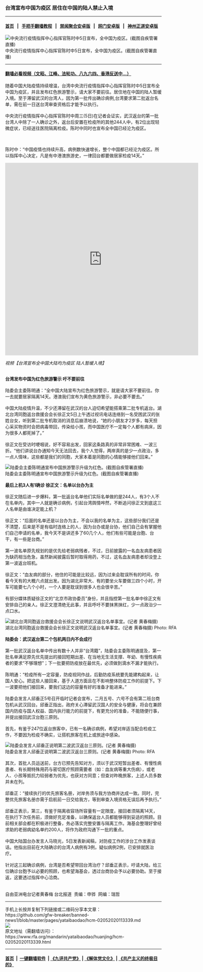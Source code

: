 ### 台湾宣布中国为疫区   居住在中国的陆人禁止入境
------------------------

#### [首页](https://github.com/gfw-breaker/banned-news1/blob/master/README.md) &nbsp;&nbsp;|&nbsp;&nbsp; [手把手翻墙教程](https://github.com/gfw-breaker/guides/wiki) &nbsp;&nbsp;|&nbsp;&nbsp; [禁闻聚合安卓版](https://github.com/gfw-breaker/bn-android) &nbsp;&nbsp;|&nbsp;&nbsp; [网门安卓版](https://github.com/oGate2/oGate) &nbsp;&nbsp;|&nbsp;&nbsp; [神州正道安卓版](https://github.com/SzzdOgate/update) 



<div id="headerimg">
 <img alt="中央流行疫情指挥中心指挥官陈时中5日宣布，全中国为疫区。(截图自疾管署直播)" src="https://www.rfa.org/mandarin/yataibaodao/huanjing/hcm-02052020113339.html/Untitled-1.jpg/@@images/e205ada9-cae2-4c7b-b5b3-2c9eecac5bb6.jpeg" title="中央流行疫情指挥中心指挥官陈时中5日宣布，全中国为疫区。(截图自疾管署直播)"/>
 <div id="headerimgcontents">
  <div id="headerimgcaption">
   <span>
    中央流行疫情指挥中心指挥官陈时中5日宣布，全中国为疫区。(截图自疾管署直播)
   </span>
   <!-- zoomattribute -->
  </div>
  <!-- headerimgcaption -->
 </div>
 <!-- headerimagecontents -->
</div>

<hr/>


#### [翻墙必看视频（文昭、江峰、法轮功、八九六四、香港反送中...）](http://167.172.214.107/home.html)

<div id="storytext">
 <div>
  <div class="slot_header">
  </div>
 </div>
 <p>
  随着中国大陆疫情持续增温，台湾中央流行疫情指挥中心指挥官陈时中5日宣布全中国为疫区，并且发布红色旅游警示，请大家不要前往。居住地在中国的陆人暂缓入境。至于滞留武汉的台湾人，因为第一批传出确诊病例,台湾要求第二批返台名单，需在前一日送台湾审查资格后才能予以执行。
  <br/>
  <br/>
  中央流行疫情指挥中心指挥官陈时中周三(5日)在记者会证实，武汉返台的第一批台湾人中除了一人确诊之外，返台后安置在检疫所的其他244人中，有2位出现轻微症状，已经送往医院隔离检疫。陈时中同时也宣布全中国已经沦为疫区。
 </p>
 <p>
 </p>
 <p>
  <br/>
  <br/>
  陈时中：“中国疫情也持续升高，病例数快速增长，整个中国都已经沦为疫区。所以指挥中心决定，凡是有中港澳旅游史，一律回台都要做居家检疫14天。”
 </p>
 <p>
 </p>
 <p>
  <iframe frameborder="0" height="620" scrolling="no" src="https://www.facebook.com/plugins/video.php?href=https%3A%2F%2Fwww.facebook.com%2FRFAChinese%2Fvideos%2F122155882455278%2F&amp;show_text=0&amp;width=622" width="622">
  </iframe>
 </p>
 <p>
  <i>
   视频【台湾宣布全中国大陆均为疫区 陆人暂缓入境】
  </i>
  <br/>
  <br/>
  <b>
  </b>
 </p>
 <p>
  <b>
   台湾发布中国为红色旅游警示 吁不要前往
  </b>
  <br/>
  <br/>
  陆委会主委陈明通：“全中国大陆宣布为红色旅游警示，就是请大家不要前往。你一去就要居家隔离14天。港澳我们宣布为黄色旅游警示，非必要不要去。”
  <br/>
  <br/>
  中国大陆疫情升温，不少还滞留在武汉的台人迫切希望能搭乘第二批专机返台。湖北台湾同胞返台救援会会长徐正文5日上午透过视讯电话连络到一名受困武汉的张姓台女，听到第二批专机取消的消息后崩溃地说，“她的小朋友才2岁多，每天担心采买物资时会把病毒带回，传染给小孩，而中国医疗不一定每个人都有病床，因为很多人都死掉了。”
  <br/>
  <br/>
  徐正文在受访时哽咽说，好不容易出发，回家这条路真的非常非常困难、一波三折。“他们讲说台办通知今天无法回去，我个人觉得，两岸真的是少一点政治，多一点人情味，这些都是我们的同胞，大家本着是同胞的心情能够接他们回来。”
 </p>
 <p>
 </p>
 <p>
  <div class="image-inline captioned" style="width:920px;">
   <div style="width:920px;">
    <img alt="陆委会主委陈明通宣布中国旅游警示升级为红色。(截图自疾管署直播)" src="https://www.rfa.org/mandarin/yataibaodao/huanjing/hcm-02052020113339.html/9673660e901a_622a5716.jpg" title="陆委会主委陈明通宣布中国旅游警示升级为红色。(截图自疾管署直播)"/>
   </div>
   <div class="image-caption">
    <span style="width:920px;">
     陆委会主委陈明通宣布中国旅游警示升级为红色。(截图自疾管署直播)
    </span>
    <span class="copyright">
    </span>
   </div>
  </div>
  <br/>
  <b>
   最后上机3人有1确诊 徐正文：名单以台办为主
  </b>
  <br/>
  <br/>
  徐正文随后进一步爆料，第一批返台名单他们实际名单做的是244人，有3个人不在名单内，其中一人就是确诊病例，引起台湾舆情哗然，不断追问徐正文到底这三人名单是由谁决定能上机？
  <br/>
  <br/>
  徐正文：“后面的名单还是以台办为主，不会以我的名单为主，这些部分我们还是不清楚，后来是不是有临时连络上的人，因为台办或是台协，他们自己会有掌握他们自己申请的名单，我今天不是讲还多了60几个人，他们有些可能是台胞、台干，有一些是台商。”
  <br/>
  <br/>
  第一波名单原先规划的是优先给老弱病残者，不过，日前披露的一名血友病患者因为缺药相当危急，虽然新闻披露后暂时取得用药，不过，这名血友病患者却没登上第一波返台班机。
  <br/>
  <br/>
  徐正文：“血友病的部分，他住的可能是比较远，因为过来会耽误所有的时间，你看今天有的大概六点就出发。因为湖北非常大、有的要坐火车要做三四个小时，开车可能要七八个小时，一个人要是耽误到很多人也会很辛苦。”
  <br/>
  <br/>
  有部分媒体质疑徐正文的“北京市政协委员”身份，并且指控第一批名单中徐正文有安排自己的亲人。徐正文澄清绝无此事，并且呼吁不要抹黑抹红，少一点政治少一点口水。
 </p>
 <p>
 </p>
 <p>
  <div class="image-inline captioned" style="width:880px;">
   <div style="width:880px;">
    <img alt="湖北台湾同胞返台救援会会长徐正文说明武汉返台名单事宜。(记者 黄春梅摄)" src="https://www.rfa.org/mandarin/yataibaodao/huanjing/hcm-02052020113339.html/5f906b6365870205.jpg" title="湖北台湾同胞返台救援会会长徐正文说明武汉返台名单事宜。(记者 黄春梅摄)"/>
   </div>
   <div class="image-caption">
    <span style="width:880px;">
     湖北台湾同胞返台救援会会长徐正文说明武汉返台名单事宜。(记者 黄春梅摄)
    </span>
    <span class="copyright">
     Photo: RFA
    </span>
   </div>
  </div>
  <br/>
  <b>
   陆委会：武汉返台第二个包机两日内不会成行
  </b>
  <br/>
  <br/>
  第一批武汉返台名单中传出有数十人并非“台湾籍”，陆委会主委陈明通提及，第一批名单满足原先优先提出的接回短期出差、在当地无生活支撑、年幼、有慢性疾病者的要求“不够理想”；下一批要把防疫放在最优先，必须做到滴水不漏才能执行。
  <br/>
  <br/>
  陈明通：“检疫所有一定容量，防疫视同作战，后勤防疫系统要先能建构起来，让国人安心。把这些人接回来，基于人道方面且在不影响整体防疫工作的前提下。下一波要把他们接回来，要我们这边的容量有好的准备才能进来。”
  <br/>
  <br/>
  陆委会发言人邱垂正5号召开临时记者会宣布，二月五号、六号不会有第二班台商包机从武汉回台。邱垂正指出，政府关心滞留武汉国人的安全与健康，将会在兼顾国内防疫与国人权益、国内执行能力的前提下，有更充分的准备，不能随便行事，并提出接回武汉台胞三原则。
  <br/>
  <br/>
  首先，有鉴于247位返台旅客中，已有一名确诊病例，希望对岸适当配合检疫工作，不要因为检疫不确实，让搭机旅客在机上或旅途中感染。
 </p>
 <p>
 </p>
 <p>
  <div class="image-inline captioned" style="width:880px;">
   <div style="width:880px;">
    <img alt="陆委会发言人邱垂正说明第二波武汉返台三原则。(记者 黄春梅摄)" src="https://www.rfa.org/mandarin/yataibaodao/huanjing/hcm-02052020113339.html/90b157826b630205.jpg" title="陆委会发言人邱垂正说明第二波武汉返台三原则。(记者 黄春梅摄)"/>
   </div>
   <div class="image-caption">
    <span style="width:880px;">
     陆委会发言人邱垂正说明第二波武汉返台三原则。(记者 黄春梅摄)
    </span>
    <span class="copyright">
     Photo: RFA
    </span>
   </div>
  </div>
  <br/>
  其次，首批人员运送前，台方已预先告知对方，须以于武汉短暂出差者、有慢性病患者、有长期特殊用药与密切医疗照顾需要者（如：血友病等重大伤病），或老人、小孩等抵抗力较弱者为优先，也获对方同意；但查对昨晚旅客，上述人员多数并未在列。
  <br/>
  <br/>
  邱垂正：“接续执行的优先旅客名册，对岸务须与我方协商并达成一致。同时，完整优先旅客名册亦需于启航前一日交给我方，等到审查入境资格无误后再予执行。”
  <br/>
  <br/>
  邱垂正表示，第三，有鉴于隔离收容场所容量有一定限度，接回者须隔离14天，在执行下次任务前，须做好充足准备，以确保返台人员都能够得到妥适的照顾。目前相关部会都在积极进行整备，务必落实完整安置与隔离工作。海基会整理好曾经求助的老弱病幼名单约200人，将作为政府沟通下一批的重点。
  <br/>
  <br/>
  中国大陆国台办发言人马晓光，5日发表新闻稿，对防疫工作的涉台工作发表谈话。他指出目前在大陆确诊的台湾人病例有3例，疑似病例2例，已安排就医治疗。
  <br/>
  <br/>
  针对这三起确诊病例，台湾是否希望带回台湾治疗？邱垂正表示，吁请大陆，给三位确诊台胞予以必要的照顾，也希望海基会，透过台商协会予以必要协助。至于接返，这要透过指挥中心洽商。
  <br/>
  <br/>
  <br/>
  自由亚洲电台记者黄春梅 台北报道  责编：申铧  网编：瑞哲
 </p>
 <p>
 </p>
</div>

<hr/>
手机上长按并复制下列链接或二维码分享本文章：<br/>
https://github.com/gfw-breaker/banned-news1/blob/master/pages/yataibaodao/hcm-02052020113339.md <br/>
<a href='https://github.com/gfw-breaker/banned-news1/blob/master/pages/yataibaodao/hcm-02052020113339.md'><img src='https://github.com/gfw-breaker/banned-news1/blob/master/pages/yataibaodao/hcm-02052020113339.md.png'/></a> <br/>
原文地址（需翻墙访问）：https://www.rfa.org/mandarin/yataibaodao/huanjing/hcm-02052020113339.html


------------------------
#### [首页](https://github.com/gfw-breaker/banned-news1/blob/master/README.md) &nbsp;|&nbsp; [一键翻墙软件](https://github.com/gfw-breaker/nogfw/blob/master/README.md) &nbsp;| [《九评共产党》](https://github.com/gfw-breaker/9ping.md/blob/master/README.md#九评之一评共产党是什么) | [《解体党文化》](https://github.com/gfw-breaker/jtdwh.md/blob/master/README.md) | [《共产主义的终极目的》](https://github.com/gfw-breaker/gczydzjmd.md/blob/master/README.md)


<img src='http://gfw-breaker.win/banned-news/pages/yataibaodao/hcm-02052020113339.md' width='0px' height='0px'/>